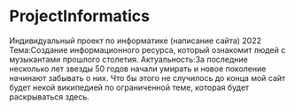 # ProjectInformatics
Индивидуальный проект по информатике (написание сайта) 2022
Тема:Создание информационного ресурса, который ознакомит людей с музыкантами прошлого столетия.
Актуальность:За последние несколько лет звезды 50 годов начали умирать и новое поколение начинают забывать о них. Что бы этого не случилось до конца мой сайт будет некой википедией по ограниченной теме, которая будет раскрываться здесь. 
